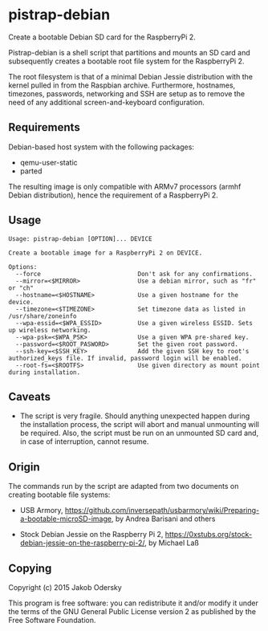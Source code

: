 # pistrap-debian

Create a bootable Debian SD card for the RaspberryPi 2.

Pistrap-debian is a shell script that partitions and mounts an SD card and subsequently creates a bootable root file system for the RaspberryPi 2.

The root filesystem is that of a minimal Debian Jessie distribution with the kernel pulled in from the Raspbian archive. Furthermore, hostnames, timezones, passwords, networking and SSH are setup as to remove the need of any additional screen-and-keyboard configuration.

## Requirements
Debian-based host system with the following packages:

- qemu-user-static
- parted

The resulting image is only compatible with ARMv7 processors (armhf Debian distribution), hence the requirement of a RaspberryPi 2.

## Usage
```
Usage: pistrap-debian [OPTION]... DEVICE

Create a bootable image for a RaspberryPi 2 on DEVICE.

Options:
  --force                           Don't ask for any confirmations.
  --mirror=<$MIRROR>                Use a debian mirror, such as "fr" or "ch"
  --hostname=<$HOSTNAME>            Use a given hostname for the device.
  --timezone=<$TIMEZONE>            Set timezone data as listed in /usr/share/zoneinfo
  --wpa-essid=<$WPA_ESSID>          Use a given wireless ESSID. Sets up wireless networking.
  --wpa-psk=<$WPA_PSK>              Use a given WPA pre-shared key.
  --password=<$ROOT_PASWORD>        Set the given root password.
  --ssh-key=<$SSH_KEY>              Add the given SSH key to root's authorized_keys file. If invalid, password login will be enabled.
  --root-fs=<$ROOTFS>               Use given directory as mount point during installation.
```

## Caveats
- The script is very fragile. Should anything unexpected happen during the installation process, the script will abort and manual unmounting will be required.
Also, the script must be run on an unmounted SD card and, in case of interruption, cannot resume.

## Origin
The commands run by the script are adapted from two documents on creating bootable file systems:

- USB Armory, https://github.com/inversepath/usbarmory/wiki/Preparing-a-bootable-microSD-image, by Andrea Barisani and others

- Stock Debian Jessie on the Raspberry Pi 2, https://0xstubs.org/stock-debian-jessie-on-the-raspberry-pi-2/, by Michael Laß

## Copying
Copyright (c) 2015 Jakob Odersky

This program is free software: you can redistribute it and/or modify it under the terms of the GNU General Public License version 2 as published by the Free Software Foundation.

